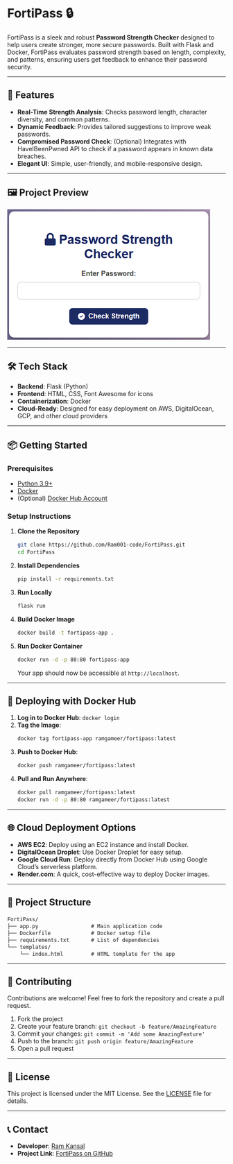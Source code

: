 # **FortiPass** 🔒

FortiPass is a sleek and robust **Password Strength Checker** designed to help users create stronger, more secure passwords. Built with Flask and Docker, FortiPass evaluates password strength based on length, complexity, and patterns, ensuring users get feedback to enhance their password security.

---

## 🚀 **Features**

- **Real-Time Strength Analysis**: Checks password length, character diversity, and common patterns.
- **Dynamic Feedback**: Provides tailored suggestions to improve weak passwords.
- **Compromised Password Check**: (Optional) Integrates with HaveIBeenPwned API to check if a password appears in known data breaches.
- **Elegant UI**: Simple, user-friendly, and mobile-responsive design.

---

## 🖼️ **Project Preview**

![FortiPass Screenshot](screenshot.png)

---

## 🛠️ **Tech Stack**

- **Backend**: Flask (Python)
- **Frontend**: HTML, CSS, Font Awesome for icons
- **Containerization**: Docker
- **Cloud-Ready**: Designed for easy deployment on AWS, DigitalOcean, GCP, and other cloud providers

---

## 📦 **Getting Started**

### **Prerequisites**

- [Python 3.9+](https://www.python.org/downloads/)
- [Docker](https://docs.docker.com/get-docker/)
- (Optional) [Docker Hub Account](https://hub.docker.com/)

### **Setup Instructions**

1. **Clone the Repository**

   ```bash
   git clone https://github.com/Ram001-code/FortiPass.git
   cd FortiPass
   ```

2. **Install Dependencies**

   ```bash
   pip install -r requirements.txt
   ```

3. **Run Locally**

   ```bash
   flask run
   ```

4. **Build Docker Image**

   ```bash
   docker build -t fortipass-app .
   ```

5. **Run Docker Container**

   ```bash
   docker run -d -p 80:80 fortipass-app
   ```

   Your app should now be accessible at `http://localhost`.

---

## 🐳 **Deploying with Docker Hub**

1. **Log in to Docker Hub**: `docker login`
2. **Tag the Image**:
   ```bash
   docker tag fortipass-app ramgameer/fortipass:latest
   ```
3. **Push to Docker Hub**:
   ```bash
   docker push ramgameer/fortipass:latest
   ```
4. **Pull and Run Anywhere**:
   ```bash
   docker pull ramgameer/fortipass:latest
   docker run -d -p 80:80 ramgameer/fortipass:latest
   ```

---

## 🌐 **Cloud Deployment Options**

- **AWS EC2**: Deploy using an EC2 instance and install Docker.
- **DigitalOcean Droplet**: Use Docker Droplet for easy setup.
- **Google Cloud Run**: Deploy directly from Docker Hub using Google Cloud’s serverless platform.
- **Render.com**: A quick, cost-effective way to deploy Docker images.

---

## 📂 **Project Structure**

```plaintext
FortiPass/
├── app.py                 # Main application code
├── Dockerfile             # Docker setup file
├── requirements.txt       # List of dependencies
└── templates/
    └── index.html         # HTML template for the app
```

---

## 👤 **Contributing**

Contributions are welcome! Feel free to fork the repository and create a pull request.

1. Fork the project
2. Create your feature branch: `git checkout -b feature/AmazingFeature`
3. Commit your changes: `git commit -m 'Add some AmazingFeature'`
4. Push to the branch: `git push origin feature/AmazingFeature`
5. Open a pull request

---

## 📜 **License**

This project is licensed under the MIT License. See the [LICENSE](LICENSE) file for details.

---

## 📞 **Contact**

- **Developer**: [Ram Kansal](https://github.com/Ram001-code)
- **Project Link**: [FortiPass on GitHub](https://github.com/Ram001-code/FortiPass)